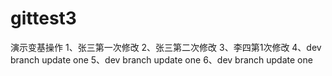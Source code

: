 # gittest3
演示变基操作
1、张三第一次修改
2、张三第二次修改
3、李四第1次修改
4、dev branch update one
5、dev branch update one
6、dev branch update one
